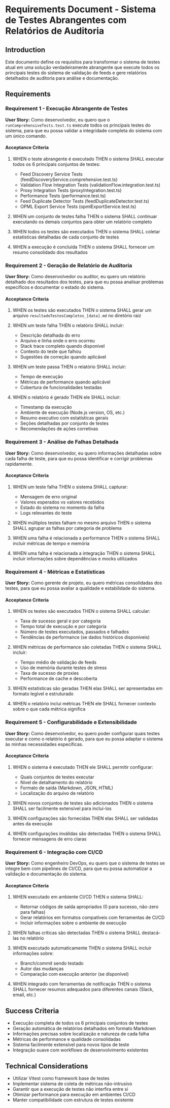 # Requirements Document - Sistema de Testes Abrangentes com Relatórios de Auditoria

## Introduction

Este documento define os requisitos para transformar o sistema de testes atual em uma solução verdadeiramente abrangente que execute todos os principais testes do sistema de validação de feeds e gere relatórios detalhados de auditoria para análise e documentação.

## Requirements

### Requirement 1 - Execução Abrangente de Testes

**User Story:** Como desenvolvedor, eu quero que o `runComprehensiveTests.test.ts` execute todos os principais testes do sistema, para que eu possa validar a integridade completa do sistema com um único comando.

#### Acceptance Criteria

1. WHEN o teste abrangente é executado THEN o sistema SHALL executar todos os 6 principais conjuntos de testes:

   - Feed Discovery Service Tests (feedDiscoveryService.comprehensive.test.ts)
   - Validation Flow Integration Tests (validationFlow.integration.test.ts)
   - Proxy Integration Tests (proxyIntegration.test.ts)
   - Performance Tests (performance.test.ts)
   - Feed Duplicate Detector Tests (feedDuplicateDetector.test.ts)
   - OPML Export Service Tests (opmlExportService.test.ts)

2. WHEN um conjunto de testes falha THEN o sistema SHALL continuar executando os demais conjuntos para obter um relatório completo

3. WHEN todos os testes são executados THEN o sistema SHALL coletar estatísticas detalhadas de cada conjunto de testes

4. WHEN a execução é concluída THEN o sistema SHALL fornecer um resumo consolidado dos resultados

### Requirement 2 - Geração de Relatório de Auditoria

**User Story:** Como desenvolvedor ou auditor, eu quero um relatório detalhado dos resultados dos testes, para que eu possa analisar problemas específicos e documentar o estado do sistema.

#### Acceptance Criteria

1. WHEN os testes são executados THEN o sistema SHALL gerar um arquivo `resultadoTestesCompletos_[data].md` no diretório raiz

2. WHEN um teste falha THEN o relatório SHALL incluir:

   - Descrição detalhada do erro
   - Arquivo e linha onde o erro ocorreu
   - Stack trace completo quando disponível
   - Contexto do teste que falhou
   - Sugestões de correção quando aplicável

3. WHEN um teste passa THEN o relatório SHALL incluir:

   - Tempo de execução
   - Métricas de performance quando aplicável
   - Cobertura de funcionalidades testadas

4. WHEN o relatório é gerado THEN ele SHALL incluir:
   - Timestamp da execução
   - Ambiente de execução (Node.js version, OS, etc.)
   - Resumo executivo com estatísticas gerais
   - Seções detalhadas por conjunto de testes
   - Recomendações de ações corretivas

### Requirement 3 - Análise de Falhas Detalhada

**User Story:** Como desenvolvedor, eu quero informações detalhadas sobre cada falha de teste, para que eu possa identificar e corrigir problemas rapidamente.

#### Acceptance Criteria

1. WHEN um teste falha THEN o sistema SHALL capturar:

   - Mensagem de erro original
   - Valores esperados vs valores recebidos
   - Estado do sistema no momento da falha
   - Logs relevantes do teste

2. WHEN múltiplos testes falham no mesmo arquivo THEN o sistema SHALL agrupar as falhas por categoria de problema

3. WHEN uma falha é relacionada a performance THEN o sistema SHALL incluir métricas de tempo e memória

4. WHEN uma falha é relacionada a integração THEN o sistema SHALL incluir informações sobre dependências e mocks utilizados

### Requirement 4 - Métricas e Estatísticas

**User Story:** Como gerente de projeto, eu quero métricas consolidadas dos testes, para que eu possa avaliar a qualidade e estabilidade do sistema.

#### Acceptance Criteria

1. WHEN os testes são executados THEN o sistema SHALL calcular:

   - Taxa de sucesso geral e por categoria
   - Tempo total de execução e por categoria
   - Número de testes executados, passados e falhados
   - Tendências de performance (se dados históricos disponíveis)

2. WHEN métricas de performance são coletadas THEN o sistema SHALL incluir:

   - Tempo médio de validação de feeds
   - Uso de memória durante testes de stress
   - Taxa de sucesso de proxies
   - Performance de cache e descoberta

3. WHEN estatísticas são geradas THEN elas SHALL ser apresentadas em formato legível e estruturado

4. WHEN o relatório inclui métricas THEN ele SHALL fornecer contexto sobre o que cada métrica significa

### Requirement 5 - Configurabilidade e Extensibilidade

**User Story:** Como desenvolvedor, eu quero poder configurar quais testes executar e como o relatório é gerado, para que eu possa adaptar o sistema às minhas necessidades específicas.

#### Acceptance Criteria

1. WHEN o sistema é executado THEN ele SHALL permitir configurar:

   - Quais conjuntos de testes executar
   - Nível de detalhamento do relatório
   - Formato de saída (Markdown, JSON, HTML)
   - Localização do arquivo de relatório

2. WHEN novos conjuntos de testes são adicionados THEN o sistema SHALL ser facilmente extensível para incluí-los

3. WHEN configurações são fornecidas THEN elas SHALL ser validadas antes da execução

4. WHEN configurações inválidas são detectadas THEN o sistema SHALL fornecer mensagens de erro claras

### Requirement 6 - Integração com CI/CD

**User Story:** Como engenheiro DevOps, eu quero que o sistema de testes se integre bem com pipelines de CI/CD, para que eu possa automatizar a validação e documentação do sistema.

#### Acceptance Criteria

1. WHEN executado em ambiente CI/CD THEN o sistema SHALL:

   - Retornar códigos de saída apropriados (0 para sucesso, não-zero para falhas)
   - Gerar relatórios em formatos compatíveis com ferramentas de CI/CD
   - Incluir informações sobre o ambiente de execução

2. WHEN falhas críticas são detectadas THEN o sistema SHALL destacá-las no relatório

3. WHEN executado automaticamente THEN o sistema SHALL incluir informações sobre:

   - Branch/commit sendo testado
   - Autor das mudanças
   - Comparação com execução anterior (se disponível)

4. WHEN integrado com ferramentas de notificação THEN o sistema SHALL fornecer resumos adequados para diferentes canais (Slack, email, etc.)

## Success Criteria

- Execução completa de todos os 6 principais conjuntos de testes
- Geração automática de relatórios detalhados em formato Markdown
- Informações precisas sobre localização e natureza de cada falha
- Métricas de performance e qualidade consolidadas
- Sistema facilmente extensível para novos tipos de teste
- Integração suave com workflows de desenvolvimento existentes

## Technical Considerations

- Utilizar Vitest como framework base de testes
- Implementar sistema de coleta de métricas não-intrusivo
- Garantir que a execução de testes não interfira entre si
- Otimizar performance para execução em ambientes CI/CD
- Manter compatibilidade com estrutura de testes existente
